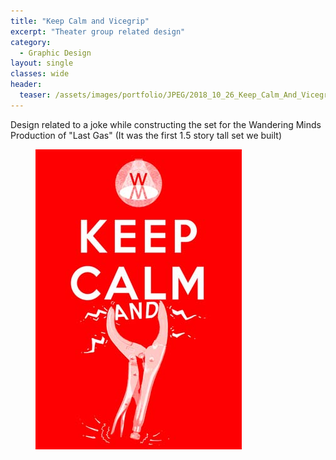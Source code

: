 ```yaml
---
title: "Keep Calm and Vicegrip"
excerpt: "Theater group related design"
category:
  - Graphic Design
layout: single
classes: wide
header:
  teaser: /assets/images/portfolio/JPEG/2018_10_26_Keep_Calm_And_Vicegrip.jpg
---
```


Design related to a joke while constructing the set for the Wandering Minds Production of "Last Gas" (It was the first 1.5 story tall set we built)

<figure class="align-center">
	<a href="/assets/images/portfolio/JPEG/2018_10_26_Keep_Calm_And_Vicegrip.jpg"><img src="/assets/images/portfolio/JPEG/2018_10_26_Keep_Calm_And_Vicegrip.jpg"></a>
</figure>
